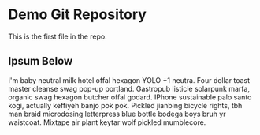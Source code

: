 # Demo Git Repository

This is the first file in the repo.

## Ipsum Below

I'm baby neutral milk hotel offal hexagon YOLO +1 neutra. Four dollar toast master cleanse swag pop-up portland. Gastropub listicle solarpunk marfa, organic swag hexagon butcher offal godard. IPhone sustainable palo santo kogi, actually keffiyeh banjo pok pok. Pickled jianbing bicycle rights, tbh man braid microdosing letterpress blue bottle bodega boys bruh yr waistcoat. Mixtape air plant keytar wolf pickled mumblecore.
